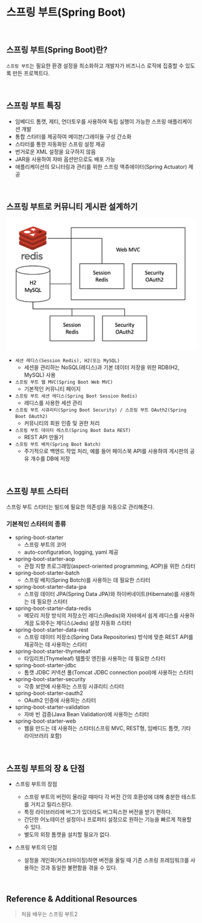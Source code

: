 # 스프링 부트(Spring Boot)

<br>

## 스프링 부트(Spring Boot)란?
`스프링 부트`는 필요한 환경 설정을 최소화하고 개발자가 비즈니스 로직에 집중할 수 있도록 만든 프로젝트다.  

<br>

## 스프링 부트 특징
* 임베디드 톰캣, 제티, 언더토우를 사용하여 독립 실행이 가능한 스프링 애플리케이션 개발
* 통합 스타터를 제공하여 메이븐/그레이들 구성 간소화
* 스타터를 통한 자동화된 스프링 설정 제공
* 번거로운 XML 설정을 요구하지 않음
* JAR을 사용하여 자바 옵션만으로도 배포 가능
* 애플리케이션의 모니터링과 관리를 위한 스프링 액츄에이터(Spring Actuator) 제공
      
<br>

## 스프링 부트로 커뮤니티 게시판 설계하기
<img src="./resources/System_Blueprint.png" height="90%"/>

* `세션 레디스(Session Redis), H2(또는 MySQL)`
    - 세션을 관리하는 NoSQL(레디스)과 기본 데이터 저장을 위한 RDB(H2, MySQL) 사용
* `스프링 부트 웹 MVC(Spring Boot Web MVC)`
    - 기본적인 커뮤니티 페이지
* `스프링 부트 세션 레디스(Spring Boot Session Redis)`
    - 레디스를 사용한 세션 관리
* `스프링 부트 시큐리티(Spring Boot Security) / 스프링 부트 OAuth2(Spring Boot OAuth2)`
    - 커뮤니티의 회원 인증 및 권한 처리
* `스프링 부트 데이터 레스트(Spring Boot Data REST)`
    - REST API 만들기
* `스프링 부트 배치(Spring Boot Batch)`
    - 주기적으로 백엔드 작업 처리, 예를 들어 페이스북 API를 사용하여 게시판의 공유 개수를 DB에 저장
    
<br>

## 스프링 부트 스타터
스프링 부트 스타터는 빌드에 필요한 의존성을 자동으로 관리해준다.  

### 기본적인 스타터의 종류
* spring-boot-starter
    - 스프링 부트의 코어
    - auto-configuration, logging, yaml 제공
* spring-boot-starter-aop
    - 관점 지향 프로그래밍(aspect-oriented programming, AOP)을 위한 스타터
* spring-boot-starter-batch
    - 스프링 배치(Spring Botch)를 사용하는 데 필요한 스타터
* spring-boot-starter-data-jpa
    - 스프링 데이터 JPA(Spring Data JPA)와 하이버네이트(Hibernate)를 사용하는 데 필요한 스타터
* spring-boot-starter-data-redis
    - 메모리 저장 방식의 저장소인 레디스(Redis)와 자바에서 쉽게 레디스를 사용하게끔 도와주는 제디스(Jedis) 설정 자동화 스타터
* spring-boot-starter-data-rest
    - 스프링 데이터 저장소(Spring Data Repositories) 방식에 맞춘 REST API를 제공하는 데 사용하는 스타터
* spring-boot-starter-thymeleaf
    - 타임리프(Thymeleaf) 템플릿 엔진을 사용하는 데 필요한 스타터
* spring-boot-starter-jdbc
    - 톰캣 JDBC 커넥션 풀(Tomcat JDBC connection pool)에 사용하는 스타터
* spring-boot-starter-security
    - 각종 보안에 사용하는 스프링 시큐리티 스타터
* spring-boot-starter-oauth2
    - OAuth2 인증에 사용하는 스타터
* spring-boot-starter-validation
    - 자바 빈 검증(Java Bean Validation)에 사용하는 스타터
* spring-boot-starter-web
    - 웹을 만드는 데 사용하는 스타터(스프링 MVC, REST형, 임베디드 톰캣, 기타 라이브러리 포함)

<br>

## 스프링 부트의 장 & 단점
* 스프링 부트의 장점
    - 스프링 부트의 버전이 올라갈 때마다 각 버전 간의 호환성에 대해 충분한 테스트를 거치고 릴리스된다.
    - 특정 라이브러리에 버그가 있더라도 버그픽스한 버전을 받기 편하다.
    - 간단한 어노테이션 설정이나 프로퍼티 설정으로 원하는 기능을 빠르게 적용할 수 있다.
    - 별도의 외장 톰캣을 설치할 필요가 없다.
    
* 스프링 부트의 단점
    - 설정을 개인화(커스터마이징)하면 버전을 올릴 때 기존 스프링 프레임워크를 사용하는 것과 동일한 불편함을 겪을 수 있다.

<br>

## Reference & Additional Resources
> 처음 배우는 스프링 부트2


